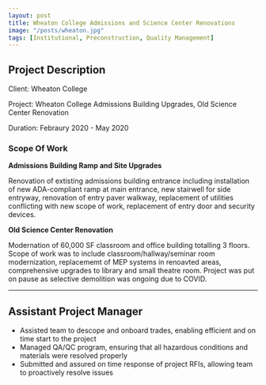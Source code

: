 ```yaml
---
layout: post
title: Wheaton College Admissions and Science Center Renovations
image: "/posts/wheaton.jpg"
tags: [Institutional, Preconstruction, Quality Management]
---
```


## Project Description

Client: Wheaton College

Project: Wheaton College Admissions Building Upgrades, Old Science Center Renovation

Duration: Febraury 2020 - May 2020

### Scope Of Work

<strong>Admissions Building Ramp and Site Upgrades</strong>
  
Renovation of extisting admissions building entrance including installation of new ADA-compliant ramp at main entrance, new stairwell for side entryway, renovation of entry paver walkway, replacement of utilities conflicting with new scope of work, replacement of entry door and security devices.

<strong>Old Science Center Renovation</strong>

Modernation of 60,000 SF classroom and office building totalling 3 floors. Scope of work was to include classroom/hallway/seminar room modernization, replacememt of MEP systems in renoavted areas, comprehensive upgrades to library and small theatre room. Project was put on pause as selective demolition was ongoing due to COVID.

---

## Assistant Project Manager
- Assisted team to descope and onboard trades, enabling efficient and on time start to the project
- Managed QA/QC program, ensuring that all hazardous conditions and materials were resolved properly
- Submitted and assured on time response of project RFIs, allowing team to proactively resolve issues
